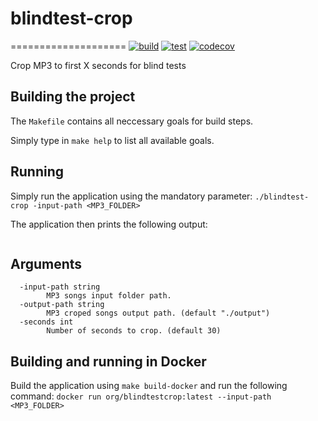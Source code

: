 # blindtest-crop
====================
[![build](https://github.com/aminekaabachi/blindtest-crop/actions/workflows/build.yaml/badge.svg)](https://github.com/aminekaabachi/blindtest-crop/)
[![test](https://github.com/aminekaabachi/blindtest-crop/actions/workflows/test.yaml/badge.svg)](https://github.com/aminekaabachi/blindtest-crop/)
[![codecov](https://codecov.io/gh/aminekaabachi/blindtest-crop/branch/main/graph/badge.svg?token=MS0JGLZOR8)](https://codecov.io/gh/aminekaabachi/blindtest-crop)

Crop MP3 to first X seconds for blind tests

## Building the project

The `Makefile` contains all neccessary goals for build steps.

Simply type in `make help` to list all available goals.

## Running

Simply run the application using the mandatory parameter: `./blindtest-crop -input-path <MP3_FOLDER>`

The application then prints the following output:

```

```

## Arguments
```
  -input-path string
        MP3 songs input folder path.
  -output-path string
        MP3 croped songs output path. (default "./output")
  -seconds int
        Number of seconds to crop. (default 30)
```

## Building and running in Docker

Build the application using `make build-docker` and run the following command: `docker run org/blindtestcrop:latest --input-path <MP3_FOLDER>`